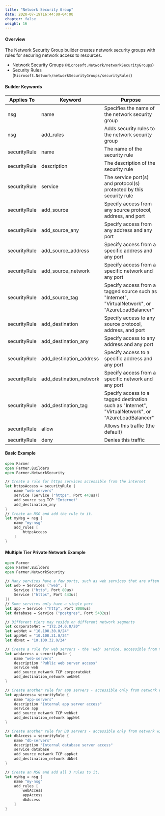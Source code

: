```yaml
---
title: "Network Security Group"
date: 2020-07-19T16:44:00-04:00
chapter: false
weight: 16
---
```


#### Overview
The Network Security Group builder creates network security groups with rules for securing network access to resources.

* Network Security Groups (`Microsoft.Network/networkSecurityGroups`)
* Security Rules (`Microsoft.Network/networkSecurityGroups/securityRules`)

#### Builder Keywords

| Applies To | Keyword | Purpose |
|-|-|-|
| nsg | name | Specifies the name of the network security group |
| nsg | add_rules | Adds security rules to the network security group |
| securityRule | name | The name of the security rule |
| securityRule | description | The description  of the security rule |
| securityRule | service | The service port(s) and protocol(s) protected by this security rule |
| securityRule | add_source | Specify access from any source protocol, address, and port |
| securityRule | add_source_any | Specify access from any address and any port |
| securityRule | add_source_address | Specify access from a specific address and any port |
| securityRule | add_source_network | Specify access from a specific network and any port |
| securityRule | add_source_tag | Specify access from a tagged source such as "Internet", "VirtualNetwork", or "AzureLoadBalancer" |
| securityRule | add_destination | Specify access to any source protocol, address, and port |
| securityRule | add_destination_any | Specify access to any address and any port |
| securityRule | add_destination_address | Specify access to a specific address and any port |
| securityRule | add_destination_network | Specify access from a specific network and any port |
| securityRule | add_destination_tag | Specify access to a tagged destination such as "Internet", "VirtualNetwork", or "AzureLoadBalancer" |
| securityRule | allow | Allows this traffic (the default) |
| securityRule | deny | Denies this traffic |

#### Basic Example

```fsharp
open Farmer
open Farmer.Builders
open Farmer.NetworkSecurity

// Create a rule for https services accessible from the internet
let httpsAccess = securityRule {
    name "web-servers"
    service (Service ("https", Port 443us))
    add_source_tag TCP "Internet"
    add_destination_any
}
// Create an NSG and add the rule to it.
let myNsg = nsg {
    name "my-nsg"
    add_rules [
        httpsAccess
    ]
}
```

#### Multiple Tier Private Network Example

```fsharp
open Farmer
open Farmer.Builders
open Farmer.NetworkSecurity

// Many services have a few ports, such as web services that are often on 80 and 443.
let web = Services ("web", [
    Service ("http", Port 80us)
    Service ("https", Port 443us)
])
// Some services only have a single port
let app = Service ("http", Port 8080us)
let database = Service ("postgres", Port 5432us)

// Different tiers may reside on different network segments
let corporateNet = "172.24.0.0/20"
let webNet = "10.100.30.0/24"
let appNet = "10.100.31.0/24"
let dbNet = "10.100.32.0/24"

// Create a rule for web servers - the 'web' service, accessible from the corporate network
let webAccess = securityRule {
    name "web-servers"
    description "Public web server access"
    service web
    add_source_network TCP corporateNet
    add_destination_network webNet
}

// Create another rule for app servers - accessible only from network with the web servers
let appAccess= securityRule {
    name "app-servers"
    description "Internal app server access"
    service app
    add_source_network TCP webNet
    add_destination_network appNet
}

// Create another rule for DB servers - accessible only from network with the app servers
let dbAccess = securityRule {
    name "db-servers"
    description "Internal database server access"
    service database
    add_source_network TCP appNet
    add_destination_network dbNet
}

// Create an NSG and add all 3 rules to it.
let myNsg = nsg {
    name "my-nsg"
    add_rules [
        webAccess
        appAccess
        dbAccess
    ]
}
```
